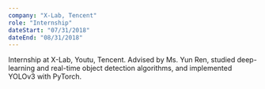 ```yaml
---
company: "X-Lab, Tencent"
role: "Internship"
dateStart: "07/31/2018"
dateEnd: "08/31/2018"
---
```


Internship at X-Lab, Youtu, Tencent.
Advised by Ms. Yun Ren, studied deep-learning and real-time object detection algorithms, and implemented YOLOv3 with PyTorch.
